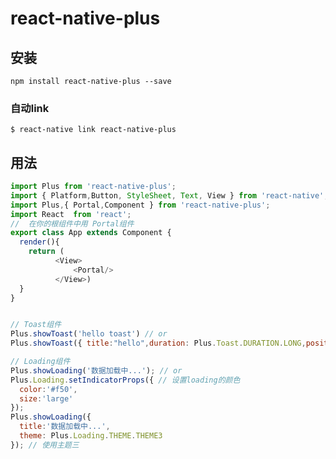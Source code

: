 # react-native-plus

## 安装

`npm install react-native-plus --save`

### 自动link

`$ react-native link react-native-plus`

## 用法
```javascript
import Plus from 'react-native-plus';
import { Platform,Button, StyleSheet, Text, View } from 'react-native';
import Plus,{ Portal,Component } from 'react-native-plus';
import React  from 'react';
//  在你的根组件中用 Portal组件
export class App extends Component {
  render(){
    return (
          <View>
              <Portal/>
          </View>)
  }
}


// Toast组件
Plus.showToast('hello toast') // or
Plus.showToast({ title:"hello",duration: Plus.Toast.DURATION.LONG,position: Plus.Toast.POSITION.CENTER })

// Loading组件
Plus.showLoading('数据加载中...'); // or
Plus.Loading.setIndicatorProps({ // 设置loading的颜色
  color:'#f50', 
  size:'large' 
});
Plus.showLoading({
  title:'数据加载中...',
  theme: Plus.Loading.THEME.THEME3
}); // 使用主题三
```

